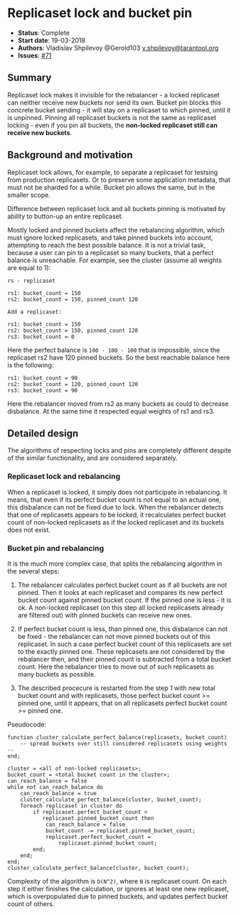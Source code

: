 # Replicaset lock and bucket pin

* **Status**: Complete
* **Start date**: 19-03-2018
* **Authors**: Vladislav Shpilevoy @Gerold103 <v.shpilevoy@tarantool.org>
* **Issues**: [#71](https://github.com/tarantool/vshard/issues/71)

## Summary

Replicaset lock makes it invisible for the rebalancer - a locked replicaset can neither receive new buckets nor send its own.
Bucket pin blocks this concrete bucket sending - it will stay on a replicaset to which pinned, until it is unpinned.
Pinning all replicaset buckets is not the same as replicaset locking - even if you pin all buckets, the **non-locked replicaset still can receive new buckets**.

## Background and motivation

Replicaset lock allows, for example, to separate a replicaset for testsing from production replicasets. Or to preserve some application metadata, that must not be sharded for a while. Bucket pin allows the same, but in the smaller scope.

Difference between replicaset lock and all buckets pinning is motivated by ability to button-up an entire replicaset.

Mostly locked and pinned buckets affect the rebalancing algorithm, which must ignore locked replicasets, and take pinned buckets into account, attempting to reach the best possible balance. It is not a trivial task, because a user can pin to a replicaset so many buckets, that a perfect balance is unreachable. For example, see the cluster (assume all weights are equal to 1):
```
rs - replicaset

rs1: bucket_count = 150
rs2: bucket_count = 150, pinned_count 120

Add a replicaset:

rs1: bucket_count = 150
rs2: bucket_count = 150, pinned_count 120
rs3: bucket_count = 0
```
Here the perfect balance is `100 - 100 - 100` that is impossible, since the replicaset rs2 have 120 pinned buckets. So the best reachable balance here is the following:
```
rs1: bucket_count = 90
rs2: bucket_count = 120, pinned_count 120
rs3: bucket_count = 90
```

Here the rebalancer moved from rs2 as many buckets as could to decrease disbalance. At the same time it respected equal weights of rs1 and rs3.

## Detailed design

The algorithms of respecting locks and pins are completely different despite of the similar functionality, and are considered separately.

### Replicaset lock and rebalancing

When a replicaset is locked, it simply does not participate in rebalancing. It means, that even if its perfect bucket count is not equal to an actual one, this disbalance can not be fixed due to lock. When the rebalancer detects that one of replicasets appears to be locked, it recalculates perfect bucket count of non-locked replicasets as if the locked replicaset and its buckets does not exist.

### Bucket pin and rebalancing

It is the much more complex case, that splits the rebalancing algorithm in the several steps:

1. The rebalancer calculates perfect bucket count as if all buckets are not pinned. Then it looks at each replicaset and compares its new perfect bucket count against pinned bucket count. If the pinned one is less - it is ok. A non-locked replicaset (on this step all locked replicasets already are filtered out) with pinned buckets can receive new ones.

2. If perfect bucket count is less, than pinned one, this disbalance can not be fixed - the rebalancer can not move pinned buckets out of this replicaset. In such a case perfect bucket count of this replicasets are set to the exactly pinned one. These replicasets are not considered by the rebalancer then, and their pinned count is subtracted from a total bucket count. Here the rebalancer tries to move out of such replicasets as many buckets as possible.

3. The described procecure is restarted from the step 1 with new total bucket count and with replicasets, those perfect bucket count >= pinned one, until it appears, that on all replicasets perfect bucket count >= pinned one.

Pseudocode:
```
function cluster_calculate_perfect_balance(replicasets, bucket_count)
	-- spread buckets over still considered replicasets using weights --
end;

cluster = <all of non-locked replicasets>;
bucket_count = <total bucket count in the cluster>;
can_reach_balance = false
while not can_reach_balance do
	can_reach_balance = true
	cluster_calculate_perfect_balance(cluster, bucket_count);
	foreach replicaset in cluster do
		if replicaset.perfect_bucket_count <
		   replicaset.pinned_bucket_count then
			can_reach_balance = false
			bucket_count -= replicaset.pinned_bucket_count;
			replicaset.perfect_bucket_count =
				replicaset.pinned_bucket_count;
		end;
	end;
end;
cluster_calculate_perfect_balance(cluster, bucket_count);
```
Complexity of the algorithm is `O(N^2)`, where `N` is replicaset count. On each step it either finishes the calculation, or ignores at least one new replicaset, which is overpopulated due to pinned buckets, and updates perfect bucket count of others.
